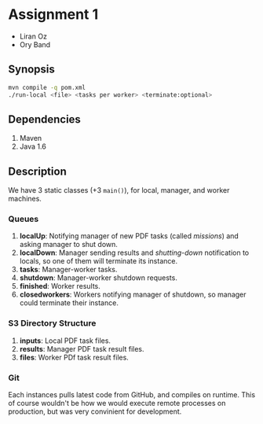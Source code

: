 # Assignment 1

  - Liran Oz
  - Ory Band

## Synopsis

```sh
mvn compile -q pom.xml
./run-local <file> <tasks per worker> <terminate:optional>
```

## Dependencies

  1. Maven
  2. Java 1.6

## Description

We have 3 static classes (+3 `main()`), for local, manager, and worker machines.

### Queues

  1. **localUp**: Notifying manager of new PDF tasks (called *missions*) and asking manager to shut down.
  2. **localDown**: Manager sending results and *shutting-down* notification to locals, so one of them will terminate its instance.
  3. **tasks**: Manager-worker tasks.
  4. **shutdown**: Manager-worker shutdown requests.
  5. **finished**: Worker results.
  6. **closedworkers**: Workers notifying manager of shutdown, so manager could terminate their instance.

### S3 Directory Structure

  1. **inputs**: Local PDF task files.
  2. **results**: Manager PDF task result files.
  3. **files**: Worker PDf task result files.

### Git

Each instances pulls latest code from GitHub, and compiles on runtime.
This of course wouldn't be how we would execute remote processes on production,
but was very convinient for development.
